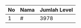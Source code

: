 | No | Nama            | Jumlah Level |
|----|-----------------|--------------|
| 1  | #    |    3978        |
